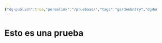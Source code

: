 ```yaml
---
{"dg-publish":true,"permalink":"/pruebaas/","tags":"gardenEntry","dgHomeLink":true,"dgPassFrontmatter":false}
---
```


# Esto es una prueba